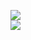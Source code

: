 [![](https://img.shields.io/badge/Made%20With-Github%20Spray-lightgrey.svg?style=for-the-badge&logo=github)](https://github.com/Annihil/github-spray#4177)  
[![](https://i.imgur.com/2DrTn0Z.gif)](https://github.com/Annihil/github-spray)